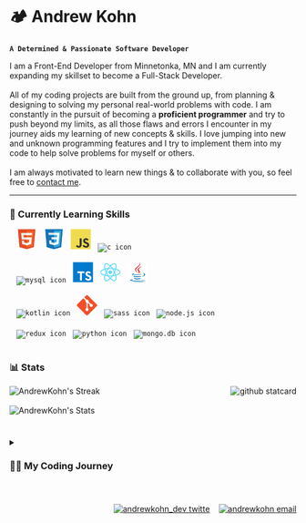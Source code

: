 # 🏕️ Andrew Kohn 

**`A Determined & Passionate Software Developer`**
<br/>

I am a Front-End Developer from Minnetonka, MN and I am currently expanding my skillset to become a Full-Stack Developer. <br/><br/>
All of my coding projects are built from the ground up, from planning & designing to solving my personal real-world problems with code. I am constantly in the pursuit of becoming a <strong>proficient programmer</strong> and try to push beyond my limits, as all those flaws and errors I encounter in my journey aids my learning of new concepts & skills. I love jumping into new and unknown programming features and I try to implement them into my code to help solve problems for myself or others.<br/><br/>
I am always motivated to learn new things & to collaborate with you, so feel free to <a href="mailto:contact@kohnandrew.com">contact me</a>.

---

### 🧰 Currently Learning Skills

&nbsp;&nbsp;
<code><img height="36px" src="https://raw.githubusercontent.com/devicons/devicon/master/icons/html5/html5-original.svg" alt="html5 icon" /></code>
&nbsp;
<code><img height="36px" src="https://raw.githubusercontent.com/devicons/devicon/master/icons/css3/css3-original.svg" alt="css3 icon" /></code>
&nbsp;
<code><img height="36px" src="https://raw.githubusercontent.com/devicons/devicon/master/icons/javascript/javascript-original.svg" alt="javascript icon" /></code>
&nbsp;
<code><img height="36px" src="https://cdn.jsdelivr.net/npm/simple-icons@3.12.2/icons/c.svg" alt="c icon" /></code>
<br/><br/>
&nbsp;&nbsp;
<code><img height="36px" src="https://cdn.jsdelivr.net/npm/simple-icons@3.12.2/icons/mysql.svg" alt="mysql icon" /></code>
&nbsp;
<code><img height="36px" src="https://raw.githubusercontent.com/devicons/devicon/master/icons/typescript/typescript-original.svg" alt="typescript icon" /></code>
&nbsp;
<code><img height="36px" src="https://raw.githubusercontent.com/devicons/devicon/master/icons/react/react-original.svg" alt="react icon" /></code>
&nbsp;
<code><img height="36px" src="https://raw.githubusercontent.com/devicons/devicon/master/icons/java/java-original.svg" alt="java icon" /></code>
<br/><br/>
&nbsp;&nbsp;
<code><img height="36px" src="https://cdn.jsdelivr.net/npm/simple-icons@3.12.2/icons/kotlin.svg" alt="kotlin icon"></code>
&nbsp;
<code><img height="36px" src="https://raw.githubusercontent.com/devicons/devicon/master/icons/git/git-original.svg" alt="git icon" /></code>
&nbsp;
<code><img height="36px" src="https://cdn.jsdelivr.net/npm/simple-icons@3.12.2/icons/sass.svg" alt="sass icon" /></code>
&nbsp;
<code><img height="36px" src="https://cdn.jsdelivr.net/npm/simple-icons@3.12.2/icons/node-dot-js.svg" alt="node.js icon" /></code>
<br/><br/>
&nbsp;&nbsp; <code><img height="36px" src="https://cdn.jsdelivr.net/npm/simple-icons@3.12.2/icons/redux.svg" alt="redux icon" /></code>
&nbsp;
<code><img height="36px" src="https://cdn.jsdelivr.net/npm/simple-icons@3.12.2/icons/python.svg" alt="python icon" /></code>
&nbsp;
<code><img height="36px" src="https://cdn.jsdelivr.net/npm/simple-icons@3.12.2/icons/mongodb.svg" alt="mongo.db icon" /></code>

#

### 📊 Stats

![AndrewKohn's Streak](https://github-readme-streak-stats.herokuapp.com/?user=AndrewKohn&theme=darcula&hide_border=false)
<img align="right" alt="github statcard" src="https://github-readme-stats.vercel.app/api/top-langs/?username=AndrewKohn&theme=darcula&show_icons=true&hide_border=false" />
<br/><br/>
![AndrewKohn's Stats](https://github-readme-stats.vercel.app/api?username=AndrewKohn&theme=darcula&show_icons=true&hide_border=false&count_private=true)

#

<details>
  <summary><h3>👨‍💻 My Coding Journey</h3></summary>
  [TODO] finish later
</details>

#

<div align="right">&nbsp;&nbsp;
<a href="https://twitter.com/andrewkohn_dev" target="blank"><img align="center" src="https://raw.githubusercontent.com/rahuldkjain/github-profile-readme-generator/master/src/images/icons/Social/twitter.svg" alt="andrewkohn_dev twitte" height="30" width="40" /></a>
&nbsp;&nbsp;
<a href="mailto: andy@akohn.dev" target="blank"><img align="center" src="https://cdn-icons-png.flaticon.com/512/552/552486.png" alt="andrewkohn email" height="30" width="30" /></a></div>
